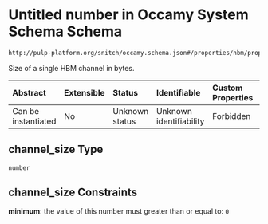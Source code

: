 # Untitled number in Occamy System Schema Schema

```txt
http://pulp-platform.org/snitch/occamy.schema.json#/properties/hbm/properties/channel_size
```

Size of a single HBM channel in bytes.

| Abstract            | Extensible | Status         | Identifiable            | Custom Properties | Additional Properties | Access Restrictions | Defined In                                                       |
| :------------------ | :--------- | :------------- | :---------------------- | :---------------- | :-------------------- | :------------------ | :--------------------------------------------------------------- |
| Can be instantiated | No         | Unknown status | Unknown identifiability | Forbidden         | Allowed               | none                | [occamy.schema.json*](occamy.schema.json "open original schema") |

## channel_size Type

`number`

## channel_size Constraints

**minimum**: the value of this number must greater than or equal to: `0`
